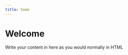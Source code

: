 ```yaml
---
title: home
---
```


<h1>Welcome</h1>
<p>Write your content in here as you would normally in HTML</p>
